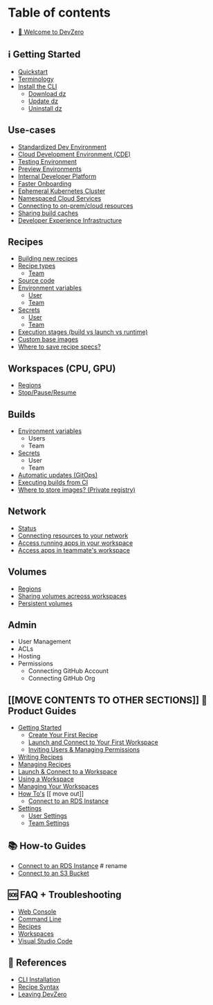 # Table of contents

* [👋 Welcome to DevZero](README.md)

## ℹ️ Getting Started

* [Quickstart](getting-started/quickstart.md)
* [Terminology](getting-started/terminology.md)
* [Install the CLI](getting-started/install-devzero/README.md)
  * [Download dz](getting-started/install-devzero/download.md)
  * [Update dz](getting-started/install-devzero/update.md)
  * [Uninstall dz](getting-started/install-devzero/uninstall.md)

## Use-cases

* [Standardized Dev Environment](use-cases/standardized-dev-env.md)
* [Cloud Development Environment (CDE)](use-cases/cde.md)
* [Testing Environment](use-cases/testing-env.md)
* [Preview Environments](use-cases/preview-env.md)
* [Internal Developer Platform](use-cases/idp.md)
* [Faster Onboarding](use-cases/faster-onboarding.md)
* [Ephemeral Kubernetes Cluster](use-cases/ephemeral-kubernetes-cluster.md)
* [Namespaced Cloud Services](use-cases/namespaced-cloud-services.md)
* [Connecting to on-prem/cloud resources](use-cases/connectivity.md)
* [Sharing build caches](use-cases/sharing-build-caches.md)
* [Developer Experience Infrastructure](use-cases/use-cases.md)

## Recipes

* [Building new recipes](recipes/)
* [Recipe types](recipes/)
   * [Team](recipes/)
* [Source code](recipes/)
* [Environment variables](recipes/)
  * [User](recipes/)
  * [Team](recipes/)
* [Secrets](recipes/)
  * [User](recipes/)
  * [Team](recipes/)
* [Execution stages (build vs launch vs runtime)](recipes/)
* [Custom base images](recipes/)
* [Where to save recipe specs?](recipes/)

## Workspaces (CPU, GPU)

* [Regions](workspaces/regions.md)
* [Stop/Pause/Resume](workspaces/hibernation.md)

## Builds

* [Environment variables](builds/..)
  * Users
  * Team
* [Secrets](builds/..)
  * User
  * Team
* [Automatic updates (GitOps)](builds/..)
* [Executing builds from CI](builds/..)
* [Where to store images? (Private registry)](builds/..)

## Network

* [Status](network/status.md)
* [Connecting resources to your network](network/connecting.md)
* [Access running apps in your workspace](network/access-own-workspace.md)
* [Access apps in teammate's workspace](network/access-teammate-workspace.md)

## Volumes

* [Regions](volumes/regions.md)
* [Sharing volumes acreoss workspaces](volumes/sharing.md)
* [Persistent volumes](volumes/persistent.md)

## Admin

* User Management
* ACLs
* Hosting
* Permissions
  * Connecting GitHub Account 
  * Connecting GitHub Org

## [[MOVE CONTENTS TO OTHER SECTIONS]] 🚀 Product Guides

* [Getting Started](product-guides/getting-started/README.md)
  * [Create Your First Recipe](product-guides/getting-started/create-your-first-recipe.md)
  * [Launch and Connect to Your First Workspace](product-guides/getting-started/launch-your-first-workspace.md)
  * [Inviting Users & Managing Permissions](product-guides/getting-started/inviting-teammates.md)
* [Writing Recipes](product-guides/writing-recipes.md)
* [Managing Recipes](product-guides/managing-recipes.md)
* [Launch & Connect to a Workspace](product-guides/launch-and-connect-to-a-workspace.md)
* [Using a Workspace](product-guides/using-a-workspace.md)
* [Managing Your Workspaces](product-guides/managing-your-workspaces.md)
* [How To's](product-guides/how-tos/README.md) [[ move out]]
  * [Connect to an RDS Instance](product-guides/how-tos/connect-to-an-rds-instance.md)
* [Settings](product-guides/settings/README.md)
  * [User Settings](product-guides/settings/user-settings.md)
  * [Team Settings](product-guides/settings/team-settings.md)

## 📚 How-to Guides

* [Connect to an RDS Instance](product-guides/how-tos/connect-to-an-rds-instance.md) # rename
* [Connect to an S3 Bucket](how-to/connect-to-an-s3-bucket.md) 

## 🆘 FAQ + Troubleshooting

* [Web Console](troubleshooting/web-console.md)
* [Command Line](troubleshooting/command-line.md)
* [Recipes](troubleshooting/recipes.md)
* [Workspaces](troubleshooting/workspaces.md)
* [Visual Studio Code](troubleshooting/vs-code.md)

## 🔎 References

* [CLI Installation](references/cli-installation.md)
* [Recipe Syntax](references/recipe-syntax.md)
* [Leaving DevZero](references/leaving-devzero.md)
